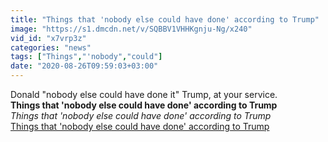 ```yaml
---
title: "Things that 'nobody else could have done' according to Trump"
image: "https://s1.dmcdn.net/v/SQBBV1VHHKgnju-Ng/x240"
vid_id: "x7vrp3z"
categories: "news"
tags: ["Things","'nobody","could"]
date: "2020-08-26T09:59:03+03:00"
---
```

Donald &quot;nobody else could have done it&quot; Trump, at your service.<br><b>Things that 'nobody else could have done' according to Trump</b><br> <i>Things that 'nobody else could have done' according to Trump</i><br> <u>Things that 'nobody else could have done' according to Trump</u>
